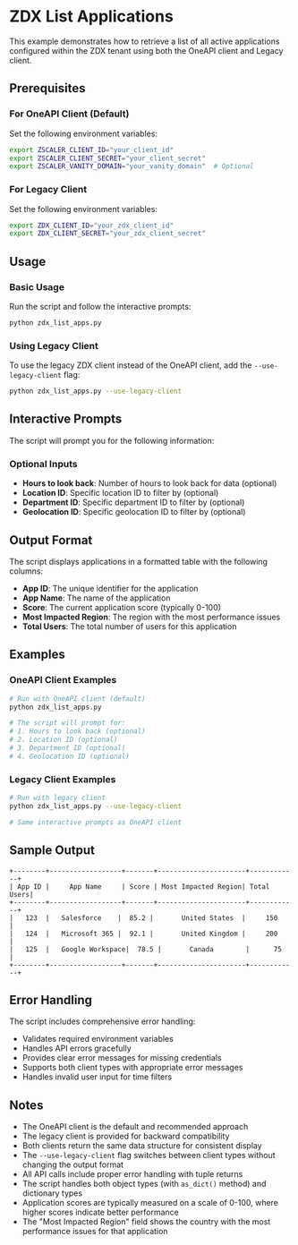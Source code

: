 # ZDX List Applications

This example demonstrates how to retrieve a list of all active applications configured within the ZDX tenant using both the OneAPI client and Legacy client.

## Prerequisites

### For OneAPI Client (Default)
Set the following environment variables:
```bash
export ZSCALER_CLIENT_ID="your_client_id"
export ZSCALER_CLIENT_SECRET="your_client_secret"
export ZSCALER_VANITY_DOMAIN="your_vanity_domain"  # Optional
```

### For Legacy Client
Set the following environment variables:
```bash
export ZDX_CLIENT_ID="your_zdx_client_id"
export ZDX_CLIENT_SECRET="your_zdx_client_secret"
```

## Usage

### Basic Usage

Run the script and follow the interactive prompts:
```bash
python zdx_list_apps.py
```

### Using Legacy Client

To use the legacy ZDX client instead of the OneAPI client, add the `--use-legacy-client` flag:
```bash
python zdx_list_apps.py --use-legacy-client
```

## Interactive Prompts

The script will prompt you for the following information:

### Optional Inputs
- **Hours to look back**: Number of hours to look back for data (optional)
- **Location ID**: Specific location ID to filter by (optional)
- **Department ID**: Specific department ID to filter by (optional)
- **Geolocation ID**: Specific geolocation ID to filter by (optional)

## Output Format

The script displays applications in a formatted table with the following columns:
- **App ID**: The unique identifier for the application
- **App Name**: The name of the application
- **Score**: The current application score (typically 0-100)
- **Most Impacted Region**: The region with the most performance issues
- **Total Users**: The total number of users for this application

## Examples

### OneAPI Client Examples

```bash
# Run with OneAPI client (default)
python zdx_list_apps.py

# The script will prompt for:
# 1. Hours to look back (optional)
# 2. Location ID (optional)
# 3. Department ID (optional)
# 4. Geolocation ID (optional)
```

### Legacy Client Examples

```bash
# Run with legacy client
python zdx_list_apps.py --use-legacy-client

# Same interactive prompts as OneAPI client
```

## Sample Output

```
+--------+------------------+-------+----------------------+------------+
| App ID |     App Name     | Score | Most Impacted Region| Total Users|
+--------+------------------+-------+----------------------+------------+
|   123  |   Salesforce    |  85.2 |       United States  |     150    |
|   124  |   Microsoft 365 |  92.1 |       United Kingdom |     200    |
|   125  |   Google Workspace|  78.5 |       Canada        |      75    |
+--------+------------------+-------+----------------------+------------+
```

## Error Handling

The script includes comprehensive error handling:
- Validates required environment variables
- Handles API errors gracefully
- Provides clear error messages for missing credentials
- Supports both client types with appropriate error messages
- Handles invalid user input for time filters

## Notes

- The OneAPI client is the default and recommended approach
- The legacy client is provided for backward compatibility
- Both clients return the same data structure for consistent display
- The `--use-legacy-client` flag switches between client types without changing the output format
- All API calls include proper error handling with tuple returns
- The script handles both object types (with `as_dict()` method) and dictionary types
- Application scores are typically measured on a scale of 0-100, where higher scores indicate better performance
- The "Most Impacted Region" field shows the country with the most performance issues for that application 